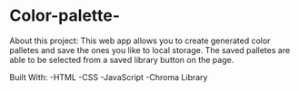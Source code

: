 # Color-palette-

About this project:
This web app allows you to create generated color palletes and save the ones you like to local storage. The saved palletes are able to be selected from a saved library button on the page.

Built With:
-HTML
-CSS
-JavaScript
-Chroma Library
